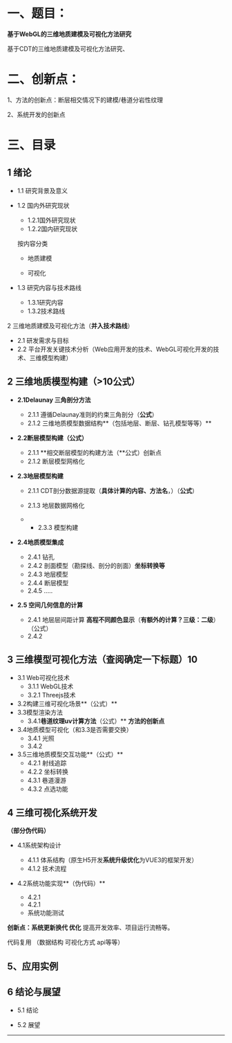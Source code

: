 # 一、题目：

**基于WebGL的三维地质建模及可视化方法研究**

基于CDT的三维地质建模及可视化方法研究、

# 二、创新点：

1、方法的创新点：断层相交情况下的建模/巷道分岩性纹理

2、系统开发的创新点

# 三、目录

## 1 绪论

- 1.1 研究背景及意义
- 1.2 国内外研究现状
  - 1.2.1国外研究现状
  - 1.2.2国内研究现状
  
  按内容分类
  
  - 地质建模
  
  - 可视化
- 1.3 研究内容与技术路线
  - 1.3.1研究内容
  - 1.3.2技术路线

2 三维地质建模及可视化方法（**并入技术路线**）

- 2.1 研发需求与目标
- 2.2 平台开发关键技术分析（Web应用开发的技术、WebGL可视化开发的技术、三维模型构建）

## 2 三维地质模型构建（>10公式）

- **2.1Delaunay 三角剖分方法**
  - 2.1.1 遵循Delaunay准则的约束三角剖分（**公式**）
  - 2.1.2 三维地质模型数据结构**（包括地层、断层、钻孔模型等等）**

- **2.2断层模型构建（公式）**
  - 2.1.1 **相交断层模型的构建方法（**公式）创新点
  - 2.1.2 断层模型网格化

- **2.3地层模型构建**

  - 2.1.1 CDT剖分数据源提取（**具体计算的内容、方法名**，）（**公式**）

  - 2.1.3 地层数据网格化

  - - 2.3.3 模型构建

- **2.4地质模型集成**

  - 2.4.1 钻孔
  - 2.4.2 剖面模型（勘探线、剖分的剖面）**坐标转换等**
  - 2.4.3 地层模型
  - 2.4.4 断层模型
  - 2.4.5 .....

- **2.5 空间几何信息的计算**

  - 2.4.1 地层层间距计算 **高程不同颜色显示**（**有额外的计算？三级：二级**）（公式）
  - 2.4.2 

## 3 三维模型可视化方法（查阅确定一下标题）10

- 3.1 Web可视化技术
  - 3.1.1 WebGL技术
  - 3.2.1 Threejs技术
- 3.2构建三维可视化场景**（公式）**
- 3.3模型渲染方法
  - 3.4.1**巷道纹理uv计算方法**（公式）** **方法的创新点**
- 3.4地质模型可视化（和3.3是否需要交换）
  - 3.4.1 光照
  - 3.4.2
- 3.5三维地质模型交互功能**（公式）**
  - 4.2.1 射线追踪
  - 4.2.2 坐标转换
  - 4.3.1 巷道漫游
  - 4.3.2 点选功能

## 4 三维可视化系统开发

**（部分伪代码）**

- 4.1系统架构设计
  - 4.1.1 体系结构（原生H5开发**系统升级优化**为VUE3的框架开发）
  - 4.1.2 技术流程

- 4.2系统功能实现**（伪代码）**
  - 4.2.1
  - 4.2.1
  - 系统功能测试

**创新点：系统更新换代 优化** 提高开发效率、项目运行流畅等。 

代码复用 （数据结构 可视化方式 api等等）

## 5、应用实例



## 6 结论与展望

- 5.1 结论

- 5.2 展望



----------

